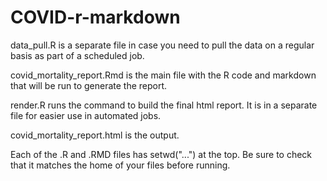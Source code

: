 # COVID-r-markdown

data_pull.R is a separate file in case you need to pull the data on a regular basis as part of a scheduled job.

covid_mortality_report.Rmd is the main file with the R code and markdown that will be run to generate the report.

render.R runs the command to build the final html report. It is in a separate file for easier use in automated jobs.

covid_mortality_report.html is the output.

Each of the .R and .RMD files has setwd("...") at the top. Be sure to check that it matches the home of your files before running.